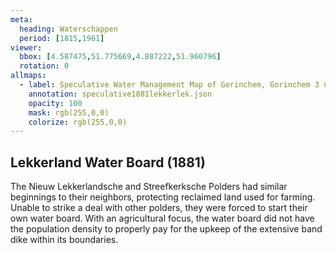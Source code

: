 ```yaml
---
meta:
  heading: Waterschappen
  period: [1815,1961]
viewer:
  bbox: [4.587475,51.775669,4.887222,51.960796]
  rotation: 0
allmaps:
  - label: Speculative Water Management Map of Gorinchem, Gorinchem 3 no. 38. First edition, series 1, 2023. 555 x 690 mm, scale 1:10,000. The Berlage. Based on Water Management Map Gorinchem 3, no. 38. First edition, series 1, 1881. 690 x 555 mm, scale 1:10,000. Rijkswaterstaat.
    annotation: speculative1881lekkerlek.json
    opacity: 100
    mask: rgb(255,0,0)
    colorize: rgb(255,0,0)
---
```


## Lekkerland Water Board (1881)

The Nieuw Lekkerlandsche and Streefkerksche Polders had similar beginnings to their neighbors, protecting reclaimed land used for farming. Unable to strike a deal with other polders, they were forced to start their own water board. With an agricultural focus, the water board did not have the population density to properly pay for the upkeep of the extensive band dike within its boundaries. 
